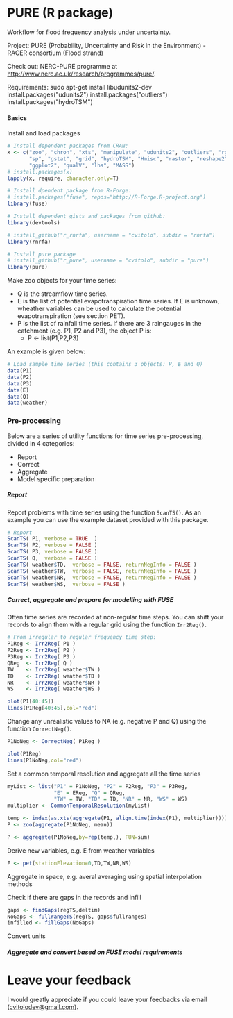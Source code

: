 PURE (R package)
================

Workflow for flood frequency analysis under uncertainty.

Project: PURE (Probability, Uncertainty and Risk in the Environment) - RACER consortium (Flood strand)

Check out: NERC-PURE programme at http://www.nerc.ac.uk/research/programmes/pure/.

Requirements:
sudo apt-get install libudunits2-dev
install.packages("udunits2")
install.packages("outliers")
install.packages("hydroTSM")


#### Basics
Install and load packages
```R
# Install dependent packages from CRAN:
x <- c("zoo", "chron", "xts", "manipulate", "udunits2", "outliers", "rgdal", 
       "sp", "gstat", "grid", "hydroTSM", "Hmisc", "raster", "reshape2", 
       "ggplot2", "qualV", "lhs", "MASS")
# install.packages(x)
lapply(x, require, character.only=T)

# Install dpendent package from R-Forge:
# install.packages("fuse", repos="http://R-Forge.R-project.org")
library(fuse)

# Install dependent gists and packages from github:
library(devtools)

# install_github("r_rnrfa", username = "cvitolo", subdir = "rnrfa")
library(rnrfa)

# Install pure package
# install_github("r_pure", username = "cvitolo", subdir = "pure")
library(pure)
```

Make zoo objects for your time series: 

* Q is the streamflow time series. 
* E is the list of potential evapotranspiration time series. If E is unknown, wheather variables can be used to calculate the potential evapotranspiration (see section PET).
* P is the list of rainfall time series. If there are 3 raingauges in the catchment (e.g. P1, P2 and P3), the object P is: 
    + P <- list(P1,P2,P3)

An example is given below:
```R
# Load sample time series (this contains 3 objects: P, E and Q)
data(P1)
data(P2)
data(P3)
data(E)
data(Q)
data(weather)
```

### Pre-processing
Below are a series of utility functions for time series pre-processing, divided in 4 categories: 

* Report
* Correct
* Aggregate
* Model specific preparation

##### Report
Report problems with time series using the function `ScanTS()`.
As an example you can use the example dataset provided with this package.

```R
# Report
ScanTS( P1, verbose = TRUE  )
ScanTS( P2, verbose = FALSE )
ScanTS( P3, verbose = FALSE )
ScanTS( Q,  verbose = FALSE )
ScanTS( weather$TD,  verbose = FALSE, returnNegInfo = FALSE )
ScanTS( weather$TW,  verbose = FALSE, returnNegInfo = FALSE )
ScanTS( weather$NR,  verbose = FALSE, returnNegInfo = FALSE )
ScanTS( weather$WS,  verbose = FALSE )
```

##### Correct, aggregate and prepare for modelling with FUSE
Often time series are recorded at non-regular time steps. You can shift your records to align them with a regular grid using the function `Irr2Reg()`.
```R
# From irregular to regular frequency time step:
P1Reg <- Irr2Reg( P1 )
P2Reg <- Irr2Reg( P2 )
P3Reg <- Irr2Reg( P3 )
QReg  <- Irr2Reg( Q )
TW    <- Irr2Reg( weather$TW )
TD    <- Irr2Reg( weather$TD )
NR    <- Irr2Reg( weather$NR )
WS    <- Irr2Reg( weather$WS )

plot(P1[40:45])
lines(P1Reg[40:45],col="red")
```

Change any unrealistic values to NA (e.g. negative P and Q) using the function `CorrectNeg()`. 

```R
P1NoNeg <- CorrectNeg( P1Reg )

plot(P1Reg)
lines(P1NoNeg,col="red")
```

Set a common temporal resolution and aggregate all the time series
```R
myList <- list("P1" = P1NoNeg, "P2" = P2Reg, "P3" = P3Reg, 
               "E" = EReg, "Q" = QReg, 
               "TW" = TW, "TD" = TD, "NR" = NR, "WS" = WS)
multiplier <- CommonTemporalResolution(myList)

temp <- index(as.xts(aggregate(P1, align.time(index(P1), multiplier))))
P <- zoo(aggregate(P1NoNeg, mean))

P <- aggregate(P1NoNeg,by=rep(temp,), FUN=sum)
```

Derive new variables, e.g. E from weather variables
```R
E <- pet(stationElevation=0,TD,TW,NR,WS)
```

Aggregate in space, e.g. averal averaging using spatial interpolation methods

Check if there are gaps in the records and infill
```R
gaps <- findGaps(regTS,deltim)
NoGaps <- fullrangeTS(regTS, gaps$fullranges)
infilled <- fillGaps(NoGaps)
```

Convert units

##### Aggregate and convert based on FUSE model requirements


# Leave your feedback
I would greatly appreciate if you could leave your feedbacks via email (cvitolodev@gmail.com).
